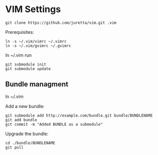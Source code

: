 VIM Settings
============

    git clone https://github.com/juretta/vim.git .vim

Prerequisites:

    ln -s ~/.vim/vimrc ~/.vimrc
    ln -s ~/.vim/gvimrc ~/.gvimrc

In ~/.vim run

    git submodule init
    git submodule update

Bundle managment
----------------

In ~/.vim

Add a new bundle:

    git submodule add http://example.com/bundle.git bundle/BUNDLENAME
    git add bundle
    git commit -m "Added BUNDLE as a submodule"

Upgrade the bundle:

    cd ./bundle/BUNDLENAME
    git pull
    
